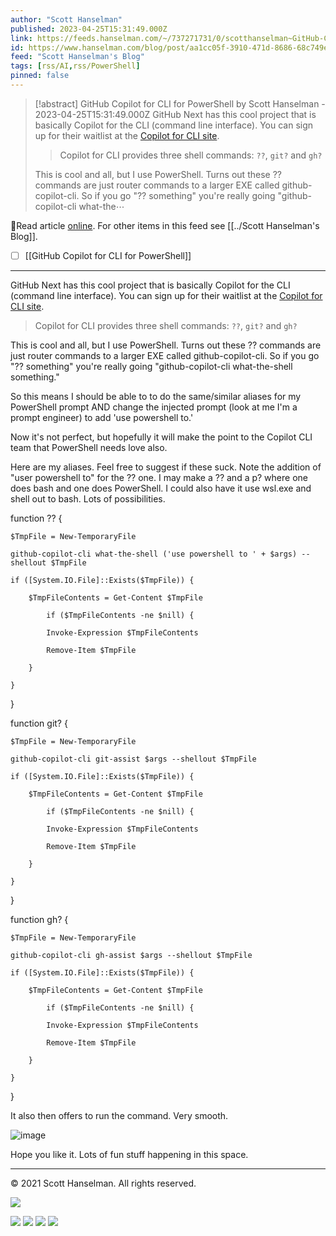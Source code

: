 ```yaml
---
author: "Scott Hanselman"
published: 2023-04-25T15:31:49.000Z
link: https://feeds.hanselman.com/~/737271731/0/scotthanselman~GitHub-Copilot-for-CLI-for-PowerShell
id: https://www.hanselman.com/blog/post/aa1cc05f-3910-471d-8686-68c749ec90ff
feed: "Scott Hanselman's Blog"
tags: [rss/AI,rss/PowerShell]
pinned: false
---
```

> [!abstract] GitHub Copilot for CLI for PowerShell by Scott Hanselman - 2023-04-25T15:31:49.000Z
> GitHub Next has this cool project that is basically Copilot for the CLI (command line interface). You can sign up for their waitlist at the [Copilot for CLI site](https://githubnext.com/projects/copilot-cli/).
> 
> > Copilot for CLI provides three shell commands: `??`, `git?` and `gh?`
> 
> This is cool and all, but I use PowerShell. Turns out these ?? commands are just router commands to a larger EXE called github-copilot-cli. So if you go "?? something" you're really going "github-copilot-cli what-the⋯

🔗Read article [online](https://feeds.hanselman.com/~/737271731/0/scotthanselman~GitHub-Copilot-for-CLI-for-PowerShell). For other items in this feed see [[../Scott Hanselman's Blog]].

- [ ] [[GitHub Copilot for CLI for PowerShell]]
- - -
GitHub Next has this cool project that is basically Copilot for the CLI (command line interface). You can sign up for their waitlist at the [Copilot for CLI site](https://feeds.hanselman.com/~/t/0/0/scotthanselman/~https://githubnext.com/projects/copilot-cli/).

> Copilot for CLI provides three shell commands: `??`, `git?` and `gh?`

This is cool and all, but I use PowerShell. Turns out these ?? commands are just router commands to a larger EXE called github-copilot-cli. So if you go "?? something" you're really going "github-copilot-cli what-the-shell something."

So this means I should be able to to do the same/similar aliases for my PowerShell prompt AND change the injected prompt (look at me I'm a prompt engineer) to add 'use powershell to.'

Now it's not perfect, but hopefully it will make the point to the Copilot CLI team that PowerShell needs love also.

Here are my aliases. Feel free to suggest if these suck. Note the addition of "user powershell to" for the ?? one. I may make a ?? and a p? where one does bash and one does PowerShell. I could also have it use wsl.exe and shell out to bash. Lots of possibilities.

function ?? { 
  
    $TmpFile = New-TemporaryFile 
  
    github-copilot-cli what-the-shell ('use powershell to ' + $args) --shellout $TmpFile 
  
    if ([System.IO.File]::Exists($TmpFile)) { 
  
        $TmpFileContents = Get-Content $TmpFile 
  
            if ($TmpFileContents -ne $nill) {
  
            Invoke-Expression $TmpFileContents 
  
            Remove-Item $TmpFile 
  
        }
  
    }
  
}
  
  
function git? {
  
    $TmpFile = New-TemporaryFile
  
    github-copilot-cli git-assist $args --shellout $TmpFile
  
    if ([System.IO.File]::Exists($TmpFile)) {
  
        $TmpFileContents = Get-Content $TmpFile 
  
            if ($TmpFileContents -ne $nill) {
  
            Invoke-Expression $TmpFileContents 
  
            Remove-Item $TmpFile 
  
        }
  
    }
  
}
  
function gh? {
  
    $TmpFile = New-TemporaryFile
  
    github-copilot-cli gh-assist $args --shellout $TmpFile
  
    if ([System.IO.File]::Exists($TmpFile)) {
  
        $TmpFileContents = Get-Content $TmpFile 
  
            if ($TmpFileContents -ne $nill) {
  
            Invoke-Expression $TmpFileContents 
  
            Remove-Item $TmpFile 
  
        }
  
    }
  
} 

It also then offers to run the command. Very smooth.

![image](https://www.hanselman.com/blog/content/binary/Windows-Live-Writer/GitHub-Copilot-for-CLI-for-PowerShell_B0E3/image_f39afdbf-04bf-4c95-a913-2404f46dc308.png "image")

Hope you like it. Lots of fun stuff happening in this space.

  

---

© 2021 Scott Hanselman. All rights reserved.  

![](https://feeds.hanselman.com/~/i/737271731/0/scotthanselman)

[![](https://assets.feedblitz.com/i/fblike20.png)](https://feeds.hanselman.com/_/28/737271731/scotthanselman "Like on Facebook") [![](https://assets.feedblitz.com/i/x.png)](https://feeds.hanselman.com/_/24/737271731/scotthanselman "Post to X.com") [![](https://assets.feedblitz.com/i/email20.png)](https://feeds.hanselman.com/_/19/737271731/scotthanselman "Subscribe by email") [![](https://assets.feedblitz.com/i/rss20.png)](https://feeds.hanselman.com/_/20/737271731/scotthanselman "Subscribe by RSS")
